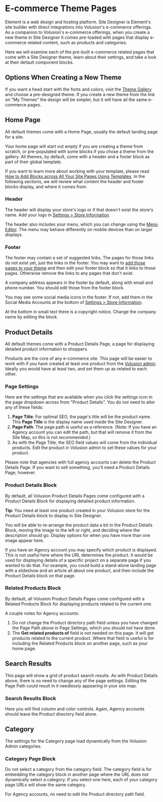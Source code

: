 # E-commerce Theme Pages

Element is a web design and hosting platform. Site Designer is Element's site builder with direct integrations into Volusion's e-commerce offerings. As a companion to Volusion's e-commerce offerings, when you create a new theme in Site Designer it comes pre-loaded with pages that display e-commerce related content, such as products and categories.

Here we will examine each of the pre-built e-commerce related pages that come with a Site Designer theme, learn about their settings, and take a look at their default component blocks.

## Options When Creating a New Theme

If you want a head start with the fonts and colors, visit the [Theme Gallery](http://link-to-theme-gallery) and choose a pre-designed theme. If you create a new theme from the link on "My Themes" the design will be simpler, but it will have all the same e-commerce pages.

## Home Page

All default themes come with a Home Page, usually the default landing page for a site.

Your home page will start out empty if you are creating a theme from scratch, or pre-populated with some blocks if you chose a theme from the gallery. All themes, by default, come with a header and a footer block as part of their global template.

If you want to learn more about working with your template, please read [How to Add Blocks across All Your Site Pages Using Templates](/how-to/add-blocks-to-templates/README.md). In the following sections, we will review what content the header and footer blocks display, and where it comes from.

### Header

The header will display your store's logo or if that doesn't exist the store's name. Add your logo in [Settings > Store Information](https://admin.volusion.com/settings/detail).

The header also includes your menu, which you can change using the [Menu Editor](https://admin.volusion.com/editstore/menu). The menu may behave differently on mobile devices than on larger displays.

### Footer

The footer may contain a set of suggested links. The pages for those links do not exist yet, just the links in the footer. You may want to [add those pages to your theme](/how-to/add-page-to-theme/README.md) and then edit your footer block so that it links to those pages. Otherwise remove the links to any pages that don't exist.

A company address appears in the footer by default, along with email and phone number. You should edit those from the footer block.

You may see some social media icons in the footer. If not, add them in the Social Media Accounts at the bottom of [Settings > Store Information](https://admin.volusion.com/settings/detail).

At the bottom in small text there is a copyright notice. Change the company name by editing the block.

## Product Details

All default themes come with a Product Details Page, a page for displaying detailed product information to shoppers.

Products are the core of any e-commerce site. This page will be easier to work with if you have created at least one product from the [Volusion admin](https://admin.volusion.com/). Ideally you would have at least two, and set them up as related to each other.

### Page Settings

Here are the settings that are available when you click the settings icon in the page dropdown across from "Product Details". You do not need to alter any of these fields:

1. **Page Title**: For optimal SEO, the page's title will be the product name. This **Page Title** is the display name used inside the Site Designer.
1. **Page Path**: The page path is useful as a reference. (Note: If you have an Agency account you can edit the path, but that will remove it from the Site Map, so this is not recommended.)
1. As with the Page Title, the SEO field values will come from the individual products. Edit the product in Volusion admin to set these values for your product.

Please note that agencies with full agency accounts can delete the Product Details Page. If you want to sell something, you'll need a Product Details Page, however.

### Product Details Block

By default, all Volusion Product Details Pages come configured with a Product Details Block for displaying detailed product information.

**Tip:** You need at least one product created in your Volusion store for the Product Details block to display in Site Designer.

You will be able to re-arrange the product data a bit in the Product Details Block, moving the image to the left or right, and deciding where the description should go. Display options for when you have more than one image appear here.

If you have an Agency account you may specify which product is displayed. This is not useful here where the URL determines the product. It would be used for displaying details of a specific project on a separate page if you wanted to do that. For example, you could build a stand-alone landing page with a slideshow and an article all about one product, and then include the Product Details block on that page.

### Related Products Block

By default, all Volusion Product Details Pages come configured with a Related Products Block for displaying products related to the current one.

A couple notes for Agency accounts:

1. Do not change the Product directory path field unless you have changed the Page Path above in Page Settings, which you should not have done.
1. The **Get related products of** field is not needed on this page. It will get products related to the current product. Where that field is useful is for including the Related Products block on another page, such as your home page.

## Search Results

This page will show a grid of product search results. As with Product Details above, there is no need to change any of the page settings. Editing the Page Path could result in it needlessly appearing in your site map.

### Search Results Block

Here you will find column and color controls. Again, Agency accounts should leave the Product directory field alone.

## Category

The settings for the Category page load dynamically from the Volusion Admin categories.

### Category Page Block

Do not select a category from the category field. The category field is for embedding the category block in another page where the URL does not dynamically select a category. If you select one here, each of your category page URLs will show the same category.

For Agency accounts, no need to edit the Product directory path field.
